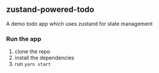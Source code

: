 ## zustand-powered-todo

A demo todo app which uses zustand for state management

### Run the app

1. clone the repo
2. install the dependencies
3. run `yarn start`
